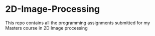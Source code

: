 # 2D-Image-Processing
This repo contains all the programming assignments submitted for my Masters course in 2D Image processing
